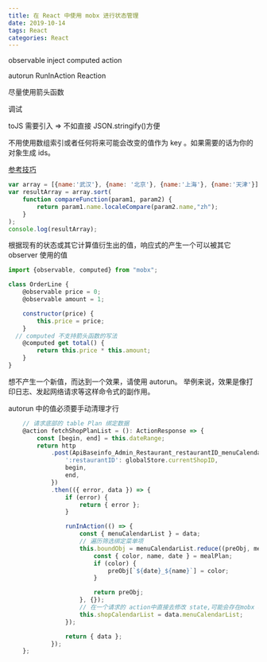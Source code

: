 ```yaml
---
title: 在 React 中使用 mobx 进行状态管理
date: 2019-10-14
tags: React
categories: React
---
```


observable 
inject 
computed 
action 

autorun
RunInAction 
Reaction 

尽量使用箭头函数

调试

toJS 需要引入 => 不如直接 JSON.stringify()方便

不用使用数组索引或者任何将来可能会改变的值作为 key 。如果需要的话为你的对象生成 ids。

[参考技巧](https://cn.mobx.js.org/best/react-performance.html)

<!-- 中文排序 -->

```js 
var array = [{name:'武汉'}, {name: '北京'}, {name:'上海'}, {name:'天津'}];
var resultArray = array.sort(
    function compareFunction(param1, param2) {
        return param1.name.localeCompare(param2.name,"zh");
    }
);
console.log(resultArray);
```

<!-- computed 计算属性 -->
根据现有的状态或其它计算值衍生出的值，响应式的产生一个可以被其它 observer 使用的值
```js
import {observable, computed} from "mobx";

class OrderLine {
    @observable price = 0;
    @observable amount = 1;

    constructor(price) {
        this.price = price;
    }
  // computed 不支持箭头函数的写法
    @computed get total() {
        return this.price * this.amount;
    }
}
```

<!-- autorun -->

想不产生一个新值，而达到一个效果，请使用 autorun。 举例来说，效果是像打印日志、发起网络请求等这样命令式的副作用。

autorun 中的值必须要手动清理才行


<!-- runInAction -->

```js
    // 请求底部的 table Plan 绑定数据
    @action fetchShopPlanList = (): ActionResponse => {
        const [begin, end] = this.dateRange;
        return http
            .post(ApiBaseinfo_Admin_Restaurant_restaurantID_menuCalendarByDateRange, {
                ':restaurantID': globalStore.currentShopID,
                begin,
                end,
            })
            .then(({ error, data }) => {
                if (error) {
                    return { error };
                }

                runInAction(() => {
                    const { menuCalendarList } = data;
                    // 遍历筛选绑定菜单项
                    this.boundObj = menuCalendarList.reduce((preObj, mealPlan) => {
                        const { color, name, date } = mealPlan;
                        if (color) {
                            preObj[`${date}_${name}`] = color;
                        }

                        return preObj;
                    }, {});
                    // 在一个请求的 action中直接去修改 state,可能会存在mobx 检测不到的情况，需要包裹 runInAction
                    this.shopCalendarList = data.menuCalendarList;
                });

                return { data };
            });
    };
```

